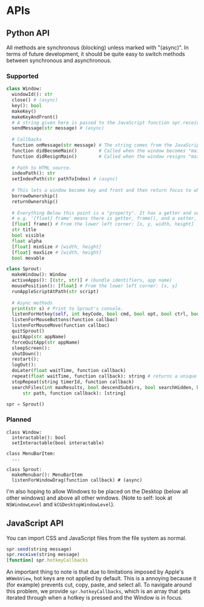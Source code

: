 # APIs
## Python API
All methods are synchronous (blocking) unless marked with "(async)". In terms of future development, it should be quite easy to switch methods between synchronous and asynchronous.
### Supported
```python
class Window:
  windowId(): str
  close() # (async)
  key(): bool
  makeKey()
  makeKeyAndFront()
  # A string given here is passed to the JavaScript function spr.receive().
  sendMessage(str message) # (async)
  
  # Callbacks
  function onMessage(str message) # The string comes from the JavaScript method spr.send().
  function didBecomeMain()        # Called when the window becomes "main" status.
  function didResignMain()        # Called when the window resigns "main" status.
  
  # Path to HTML source.
  indexPath(): str
  setIndexPath(str pathToIndex) # (async)
  
  # This lets a window become key and front and then return focus to where it was originally.
  borrowOwnership()
  returnOwnership()
  
  # Everything Below this point is a "property". It has a getter and setter method.
  # e.g. '[float] frame' means there is getter, frame(), and a setter, setFrame().
  [float] frame() # From the lower left corner: [x, y, width, height]
  str title
  bool visible
  float alpha
  [float] minSize # [width, height]
  [float] maxSize # [width, height]
  bool movable

class Sprout:
  makeWindow(): Window
  activeApps(): [(str, str)] # (bundle identifiers, app name)
  mousePosition(): [float] # From the lower left corner: [x, y]
  runAppleScriptAtPath(str script)
  
  # Async methods
  print(str s) # Print to Sprout's console.
  listenForHotkey(self, int keyCode, bool cmd, bool opt, bool ctrl, bool shift, function callback) # (async)
  listenForMouseButtons(function callbac)
  listenForMouseMove(function callbac)
  quitSprout()
  quitApp(str appName)
  forceQuitApp(str appName)
  sleepScreen():
  shutDown():
  restart():
  logOut():
  doLater(float waitTime, function callback)
  repeat(float waitTime, function callback): string # returns a unique timerId
  stopRepeat(string timerId, function callback)
  searchFiles(int maxResults, bool descendSubdirs, bool searchHidden, bool excludeDirs, bool excludeFiles, bool extensions,
      str path, function callback): [string]

spr = Sprout()
```

### Planned
```
class Window:
  interactable(): bool
  setInteractable(bool interactable)

class MenuBarItem:
  ...

class Sprout:
  makeMenubar(): MenuBarItem
  listenForWindowDrag(function callback) # (async)
```

I'm also hoping to allow Windows to be placed on the Desktop (below all other windows) and above all other windows. (Note to self: look at `NSWindowLevel` and `kCGDesktopWindowLevel`).

## JavaScript API
You can import CSS and JavaScript files from the file system as normal.
```javascript
spr.send(string message)
spr.receive(string message)
[function] spr.hotkeyCallbacks
```
An important thing to note is that due to limitations imposed by Apple's `WKWebView`, hot keys are not applied by default. This is a annoying because it (for example) prevents cut, copy, paste, and select all. To navigate around this problem, we provide `spr.hotkeyCallbacks`, which is an array that gets iterated through when a hotkey is pressed and the Window is in focus.

